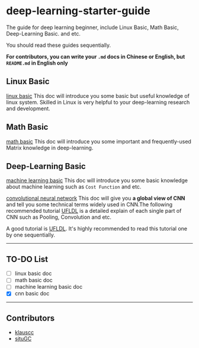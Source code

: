 # deep-learning-starter-guide
The guide for deep learning beginner, include Linux Basic, Math Basic, Deep-Learning Basic. and etc.

You should read these guides sequentially.

**For contributors, you can write your `.md` docs in Chinese or English, but `README.md` in English only**

## Linux Basic

[linux basic](linux-basic.md) This doc will introduce you some basic but useful knowledge of linux system. Skilled in Linux is very helpful to your deep-learning research and development.

## Math Basic

[math basic](math-basic.md) This doc will introduce you some important and frequently-used Matrix knowledge in deep-learning.

## Deep-Learning Basic

[machine learning basic](machine-learning-basic.md) This doc will introduce you some basic knowledge about machine learning such as `Cost Function` and etc.

[convolutional neural network](cnn-basic.md) This doc will give you **a global view of CNN** and tell you some technical terms widely used in CNN.The following recommended tutorial [UFLDL](http://ufldl.stanford.edu/tutorial/supervised/LinearRegression/) is a detailed explain of each single part of CNN such as Pooling, Convolution and etc.

A good tutorial is [UFLDL](http://ufldl.stanford.edu/tutorial/supervised/LinearRegression/). It's highly recommended to read this tutorial one by one sequentially.

---
## TO-DO List
- [ ] linux basic doc
- [ ] math basic doc
- [ ] machine learning basic doc
- [x] cnn basic doc

---

## Contributors

- [klauscc](https://github.com/klauscc)
- [sjtuGC](https://github.com/sjtuGC)

